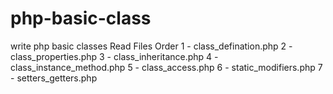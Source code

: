 # php-basic-class
write php basic classes
Read Files Order
1 - class_defination.php
2 - class_properties.php
3 - class_inheritance.php
4 - class_instance_method.php
5 - class_access.php
6 - static_modifiers.php
7 - setters_getters.php
